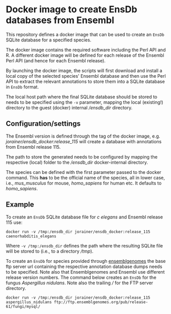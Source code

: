 # Docker image to create EnsDb databases from Ensembl

This repository defines a docker image that can be used to create an `EnsDb`
SQLite database for a specified species.

The docker image contains the required software including the Perl API and
R. A different docker image will be defined for each release of the Ensembl Perl
API (and hence for each Ensembl release).

By launching the docker image, the scripts will first download and install a
local copy of the selected species' Ensembl database and then use the Perl API
to extract the relevant annotations to store them into a SQLite database in
`EnsDb` format.

The local host path where the final SQLite database should be stored to needs to
be specified using the `-v` parameter, mapping the local (existing!) directory
to the guest (docker) internal */ensdb_dir* directory.

## Configuration/settings

The Ensembl version is defined through the tag of the docker image,
e.g. *jorainer/ensdb_docker:release_115* will create a database with annotations
from Ensembl release 115.

The path to store the generated needs to be configured by mapping the respective
(local) folder to the */ensdb_dir* docker-internal directory.

The species can be defined with the first parameter passed to the docker
command. This **has** to be the official name of the species, all in lower case,
i.e., *mus_musculus* for mouse, *homo_sapiens* for human etc. It defaults to
*homo_sapiens*.

## Example

To create an `EnsDb` SQLite database file for *c elegans* and Ensembl release
115 use:

```
docker run -v /tmp:/ensdb_dir jorainer/ensdb_docker:release_115 caenorhabditis_elegans
```

Where `-v /tmp:/ensdb_dir` defines the path where the resulting SQLite file will
be stored to (i.e., to a directory */tmp*).

To create an `EnsDb` for species provided through
[ensemblgenomes](https://ensemblgenomes.org/) the base ftp server url containing
the respective annotation database dumps needs to be specified. Note also that
Ensemblgenomes and Ensembl use different release version numbers. The command
below creates an `EnsDb` for the fungus *Aspergillus nidulans*. Note also the
trailing */* for the FTP server directory.

```
docker run -v /tmp:/ensdb_dir jorainer/ensdb_docker:release_115
aspergillus_nidulans ftp://ftp.ensemblgenomes.org/pub/release-61/fungi/mysql/
```
